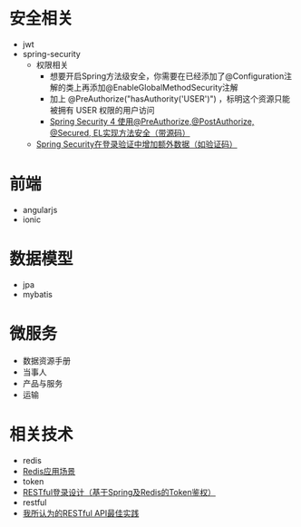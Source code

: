 # 安全相关
- jwt 
- spring-security
  - 权限相关
    -  想要开启Spring方法级安全，你需要在已经添加了@Configuration注解的类上再添加@EnableGlobalMethodSecurity注解
    -  加上 @PreAuthorize("hasAuthority('USER')") ，标明这个资源只能被拥有 USER 权限的用户访问
    -  [Spring Security 4 使用@PreAuthorize,@PostAuthorize, @Secured, EL实现方法安全（带源码）](http://blog.csdn.net/w605283073/article/details/51327182)
  - [Spring Security在登录验证中增加额外数据（如验证码）](http://www.cnblogs.com/phoenix-smile/p/5666686.html)

# 前端
- angularjs
- ionic

# 数据模型
- jpa
- mybatis

# 微服务
- 数据资源手册
- 当事人
- 产品与服务
- 运输

# 相关技术
- redis
 - [Redis应用场景](http://www.scienjus.com/redis-use-case/)
- token
 - [RESTful登录设计（基于Spring及Redis的Token鉴权）](http://www.scienjus.com/restful-token-authorization/)
- restful
 - [我所认为的RESTful API最佳实践](http://www.scienjus.com/my-restful-api-best-practices/)

